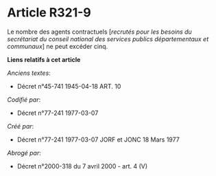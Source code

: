 # Article R321-9

Le nombre des agents contractuels [*recrutés pour les besoins du secrétariat du conseil national des services publics
départementaux et communaux*] ne peut excéder cinq.

**Liens relatifs à cet article**

_Anciens textes_:

  - Décret n°45-741 1945-04-18 ART. 10

_Codifié par_:

  - Décret n°77-241 1977-03-07

_Créé par_:

  - Décret n°77-241 1977-03-07 JORF et JONC 18 Mars 1977

_Abrogé par_:

  - Décret n°2000-318 du 7 avril 2000 - art. 4 (V)
